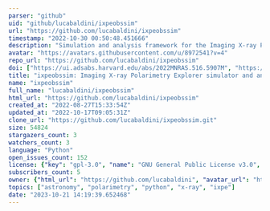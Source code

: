 ```yaml
---
parser: "github"
uid: "github/lucabaldini/ixpeobssim"
url: "https://github.com/lucabaldini/ixpeobssim"
timestamp: "2022-10-30 00:50:48.451666"
description: "Simulation and analysis framework for the Imaging X-ray Polarimetry Explorer"
avatar: "https://avatars.githubusercontent.com/u/8972541?v=4"
repo_url: "https://github.com/lucabaldini/ixpeobssim"
doi: ["https://ui.adsabs.harvard.edu/abs/2022MNRAS.516.5907M", "https://ui.adsabs.harvard.edu/abs/2022SoftX..1901194B", "https://ui.adsabs.harvard.edu/abs/2022ascl.soft10020B/abstract"]
title: "ixpeobssim: Imaging X-ray Polarimetry Explorer simulator and analyzer"
name: "ixpeobssim"
full_name: "lucabaldini/ixpeobssim"
html_url: "https://github.com/lucabaldini/ixpeobssim"
created_at: "2022-08-27T15:33:54Z"
updated_at: "2022-10-17T09:05:31Z"
clone_url: "https://github.com/lucabaldini/ixpeobssim.git"
size: 54824
stargazers_count: 3
watchers_count: 3
language: "Python"
open_issues_count: 152
license: {"key": "gpl-3.0", "name": "GNU General Public License v3.0", "spdx_id": "GPL-3.0", "url": "https://api.github.com/licenses/gpl-3.0", "node_id": "MDc6TGljZW5zZTk="}
subscribers_count: 5
owner: {"html_url": "https://github.com/lucabaldini", "avatar_url": "https://avatars.githubusercontent.com/u/8972541?v=4", "login": "lucabaldini", "type": "User"}
topics: ["astronomy", "polarimetry", "python", "x-ray", "ixpe"]
date: "2023-10-21 14:19:39.652468"
---
```

